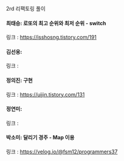 2rd 리팩토링 풀이<br>

#### 최태승: 로또의 최고 순위와 최저 순위 - switch
링크 : https://isshosng.tistory.com/191

#### 김선웅:
링크 : 

#### 정의진: 구현
링크 : https://uijin.tistory.com/131

#### 정연미: 
링크 : 

#### 박소미: 달리기 경주 - Map 이용
링크 : https://velog.io/@fsm12/programmers37
